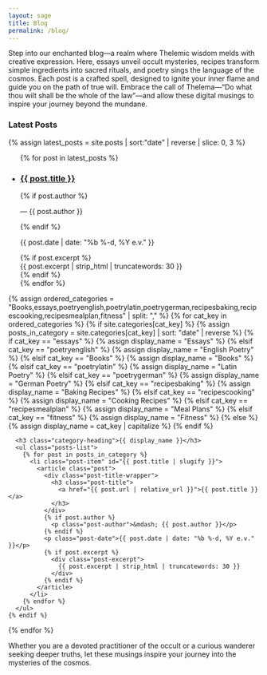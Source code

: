 ```yaml
---
layout: sage
title: Blog
permalink: /blog/
---
```


Step into our enchanted blog—a realm where Thelemic wisdom melds with creative expression. Here, essays unveil occult mysteries, recipes transform simple ingredients into sacred rituals, and poetry sings the language of the cosmos. Each post is a crafted spell, designed to ignite your inner flame and guide you on the path of true will. Embrace the call of Thelema—“Do what thou wilt shall be the whole of the law”—and allow these digital musings to inspire your journey beyond the mundane.

<section class="category-posts">
  <h3 class="category-heading">Latest Posts</h3>
  {% assign latest_posts = site.posts | sort:"date" | reverse | slice: 0, 3 %}
  <ul class="posts-list">
    {% for post in latest_posts %}
      <li class="post-item" id="{{ post.title | slugify }}">
        <article class="post">
          <div class="post-title-wrapper">
            <h3 class="post-title">
              <a href="{{ post.url | relative_url }}">{{ post.title }}</a>
            </h3>
          </div>
          {% if post.author %}
            <p class="post-author">&mdash; {{ post.author }}</p>
          {% endif %}
          <p class="post-date">{{ post.date | date: "%b %-d, %Y e.v." }}</p>
          {% if post.excerpt %}
            <div class="post-excerpt">
              {{ post.excerpt | strip_html | truncatewords: 30 }}
            </div>
          {% endif %}
        </article>
      </li>
    {% endfor %}
  </ul>
</section>

<section class="category-posts">
  {% assign ordered_categories = "Books,essays,poetryenglish,poetrylatin,poetrygerman,recipesbaking,recipescooking,recipesmealplan,fitness" | split: "," %}
  {% for cat_key in ordered_categories %}
    {% if site.categories[cat_key] %}
      {% assign posts_in_category = site.categories[cat_key] | sort: "date" | reverse %}
      {% if cat_key == "essays" %}
        {% assign display_name = "Essays" %}
      {% elsif cat_key == "poetryenglish" %}
        {% assign display_name = "English Poetry" %}
      {% elsif cat_key == "Books" %}
        {% assign display_name = "Books" %}
      {% elsif cat_key == "poetrylatin" %}
        {% assign display_name = "Latin Poetry" %}
      {% elsif cat_key == "poetrygerman" %}
        {% assign display_name = "German Poetry" %}
      {% elsif cat_key == "recipesbaking" %}
        {% assign display_name = "Baking Recipes" %}
      {% elsif cat_key == "recipescooking" %}
        {% assign display_name = "Cooking Recipes" %}
      {% elsif cat_key == "recipesmealplan" %}
        {% assign display_name = "Meal Plans" %}
      {% elsif cat_key == "fitness" %}
        {% assign display_name = "Fitness" %}
      {% else %}
        {% assign display_name = cat_key | capitalize %}
      {% endif %}
      
      <h3 class="category-heading">{{ display_name }}</h3>
      <ul class="posts-list">
        {% for post in posts_in_category %}
          <li class="post-item" id="{{ post.title | slugify }}">
            <article class="post">
              <div class="post-title-wrapper">
                <h3 class="post-title">
                  <a href="{{ post.url | relative_url }}">{{ post.title }}</a>
                </h3>
              </div>
              {% if post.author %}
                <p class="post-author">&mdash; {{ post.author }}</p>
              {% endif %}
              <p class="post-date">{{ post.date | date: "%b %-d, %Y e.v." }}</p>
              {% if post.excerpt %}
                <div class="post-excerpt">
                  {{ post.excerpt | strip_html | truncatewords: 30 }}
                </div>
              {% endif %}
            </article>
          </li>
        {% endfor %}
      </ul>
    {% endif %}
  {% endfor %}
</section>

Whether you are a devoted practitioner of the occult or a curious wanderer seeking deeper truths, let these musings inspire your journey into the mysteries of the cosmos.
